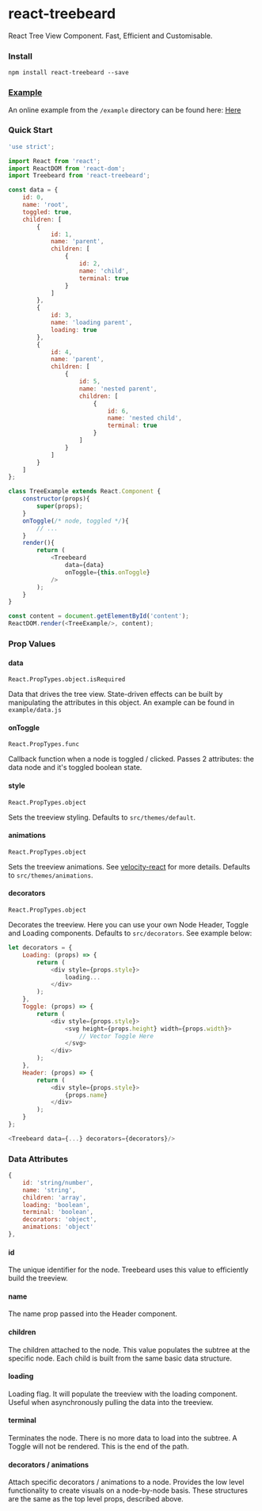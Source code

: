 # react-treebeard

React Tree View Component. Fast, Efficient and Customisable.

### Install

```
npm install react-treebeard --save
```

### [Example](http://alexcurtis.github.io/react-treebeard/)

An online example from the `/example` directory can be found here: [Here](http://alexcurtis.github.io/react-treebeard/)

### Quick Start
```javascript
'use strict';

import React from 'react';
import ReactDOM from 'react-dom';
import Treebeard from 'react-treebeard';

const data = {
    id: 0,
    name: 'root',
    toggled: true,
    children: [
        {
            id: 1,
            name: 'parent',
            children: [
                {
                    id: 2,
                    name: 'child',
                    terminal: true
                }
            ]
        },
        {
            id: 3,
            name: 'loading parent',
            loading: true
        },
        {
            id: 4,
            name: 'parent',
            children: [
                {
                    id: 5,
                    name: 'nested parent',
                    children: [
                        {
                            id: 6,
                            name: 'nested child',
                            terminal: true
                        }
                    ]
                }
            ]
        }
    ]
};

class TreeExample extends React.Component {
    constructor(props){
        super(props);
    }
    onToggle(/* node, toggled */){
        // ...
    }
    render(){
        return (
            <Treebeard
                data={data}
                onToggle={this.onToggle}
            />
        );
    }
}

const content = document.getElementById('content');
ReactDOM.render(<TreeExample/>, content);
```

### Prop Values

#### data
`React.PropTypes.object.isRequired`

Data that drives the tree view. State-driven effects can be built by manipulating the attributes in this object. An example can be found in `example/data.js`

#### onToggle
`React.PropTypes.func`

Callback function when a node is toggled / clicked. Passes 2 attributes: the data node and it's toggled boolean state.

#### style
`React.PropTypes.object`

Sets the treeview styling. Defaults to `src/themes/default`.

#### animations
`React.PropTypes.object`

Sets the treeview animations. See [velocity-react](https://github.com/twitter-fabric/velocity-react) for more details. Defaults to `src/themes/animations`.

#### decorators
`React.PropTypes.object`

Decorates the treeview. Here you can use your own Node Header, Toggle and Loading components. Defaults to `src/decorators`. See example below:

```javascript
let decorators = {
    Loading: (props) => {
        return (
            <div style={props.style}>
                loading...
            </div>
        );
    },
    Toggle: (props) => {
        return (
            <div style={props.style}>
                <svg height={props.height} width={props.width}>
                    // Vector Toggle Here
                </svg>
            </div>
        );
    },
    Header: (props) => {
        return (
            <div style={props.style}>
                {props.name}
            </div>
        );
    }
};

<Treebeard data={...} decorators={decorators}/>
```

### Data Attributes

```javascript
{
    id: 'string/number',
    name: 'string',
    children: 'array',
    loading: 'boolean',
    terminal: 'boolean',
    decorators: 'object',
    animations: 'object'
},
```
#### id
The unique identifier for the node. Treebeard uses this value to efficiently build the treeview.

#### name
The name prop passed into the Header component.

#### children
The children attached to the node. This value populates the subtree at the specific node. Each child is built from the same basic data structure.

#### loading
Loading flag. It will populate the treeview with the loading component. Useful when asynchronously pulling the data into the treeview.

#### terminal
Terminates the node. There is no more data to load into the subtree. A Toggle will not be rendered. This is the end of the path.

#### decorators / animations
Attach specific decorators / animations to a node. Provides the low level functionality to create visuals on a node-by-node basis. These structures are the same as the top level props, described above.
